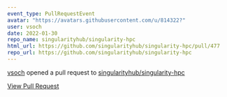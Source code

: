 ```yaml
---
event_type: PullRequestEvent
avatar: "https://avatars.githubusercontent.com/u/814322?"
user: vsoch
date: 2022-01-30
repo_name: singularityhub/singularity-hpc
html_url: https://github.com/singularityhub/singularity-hpc/pull/477
repo_url: https://github.com/singularityhub/singularity-hpc
---
```


<a href='https://github.com/vsoch' target='_blank'>vsoch</a> opened a pull request to <a href='https://github.com/singularityhub/singularity-hpc' target='_blank'>singularityhub/singularity-hpc</a>

<a href='https://github.com/singularityhub/singularity-hpc/pull/477' target='_blank'>View Pull Request</a>